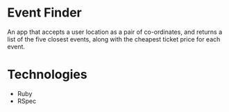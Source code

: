 # Event Finder

An app that accepts a user location as a pair of co-ordinates, and returns a list of the five closest events, along with the cheapest ticket price for each event.

# Technologies
 * Ruby
 * RSpec
